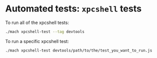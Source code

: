 # Automated tests: `xpcshell` tests

To run all of the xpcshell tests:

```bash
./mach xpcshell-test --tag devtools
```

To run a specific xpcshell test:

```bash
./mach xpcshell-test devtools/path/to/the/test_you_want_to_run.js
```


